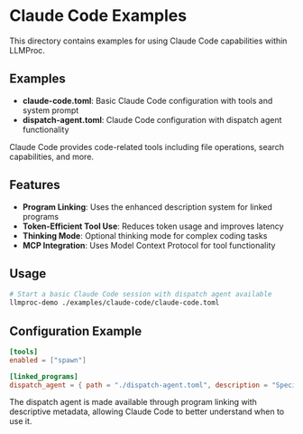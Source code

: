 # Claude Code Examples

This directory contains examples for using Claude Code capabilities within LLMProc.

## Examples

- **claude-code.toml**: Basic Claude Code configuration with tools and system prompt
- **dispatch-agent.toml**: Claude Code configuration with dispatch agent functionality

Claude Code provides code-related tools including file operations, search capabilities, and more.

## Features

- **Program Linking**: Uses the enhanced description system for linked programs
- **Token-Efficient Tool Use**: Reduces token usage and improves latency
- **Thinking Mode**: Optional thinking mode for complex coding tasks
- **MCP Integration**: Uses Model Context Protocol for tool functionality

## Usage

```bash
# Start a basic Claude Code session with dispatch agent available
llmproc-demo ./examples/claude-code/claude-code.toml
```

## Configuration Example

```toml
[tools]
enabled = ["spawn"]

[linked_programs]
dispatch_agent = { path = "./dispatch-agent.toml", description = "Specialized agent for searching and exploring codebases efficiently" }
```

The dispatch agent is made available through program linking with descriptive metadata, allowing Claude Code to better understand when to use it.